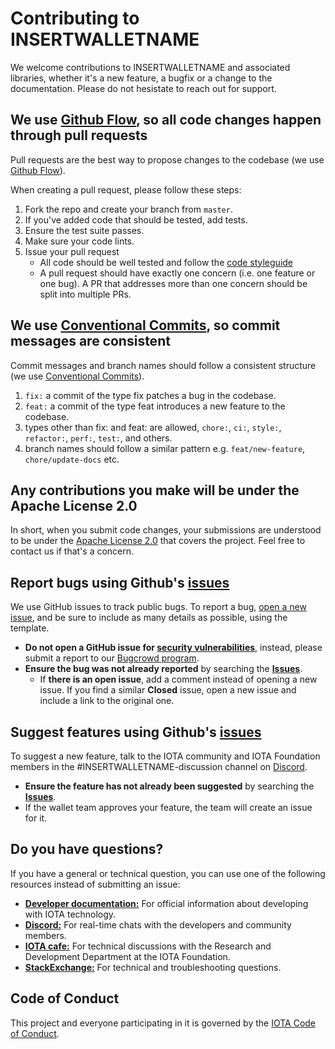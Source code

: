 # Contributing to INSERTWALLETNAME
We welcome contributions to INSERTWALLETNAME and associated libraries, whether it's a new feature, a bugfix or a change to the documentation. Please do not hesistate to reach out for support.

## We use [Github Flow](https://guides.github.com/introduction/flow/index.html), so all code changes happen through pull requests
Pull requests are the best way to propose changes to the codebase (we use [Github Flow](https://guides.github.com/introduction/flow/index.html)).

When creating a pull request, please follow these steps:

1. Fork the repo and create your branch from `master`.
2. If you've added code that should be tested, add tests.
3. Ensure the test suite passes.
4. Make sure your code lints.
5. Issue your pull request
    * All code should be well tested and follow the [code styleguide](/docs/dev/styleguide.md)
    * A pull request should have exactly one concern (i.e. one feature or one bug). A PR that addresses more than one concern should be split into multiple PRs.

## We use [Conventional Commits](https://www.conventionalcommits.org/en/v1.0.0/), so commit messages are consistent
Commit messages and branch names should follow a consistent structure (we use [Conventional Commits](https://guides.github.com/introduction/flow/index.html)).

1. `fix:` a commit of the type fix patches a bug in the codebase.
2. `feat:` a commit of the type feat introduces a new feature to the codebase.
3. types other than fix: and feat: are allowed, `chore:`, `ci:`, `style:`, `refactor:`, `perf:`, `test:`, and others.
4. branch names should follow a similar pattern e.g. `feat/new-feature`, `chore/update-docs` etc.

## Any contributions you make will be under the Apache License 2.0
In short, when you submit code changes, your submissions are understood to be under the [Apache License 2.0](https://github.com/iotaledger/new-wallet/blob/master/LICENSE) that covers the project. Feel free to contact us if that's a concern.

## Report bugs using Github's [issues](https://github.com/iotaledger/new-wallet/issues)
We use GitHub issues to track public bugs. To report a bug, [open a new issue](https://github.com/iotaledger/new-wallet/issues/new?labels=T+-+Bug&template=bug_report.md&title=), and be sure to include as many details as possible, using the template.

- **Do not open a GitHub issue for [security vulnerabilities](SECURITY.MD)**, instead, please submit a report to our [Bugcrowd program](https://bugcrowd.com/iota).
- **Ensure the bug was not already reported** by searching the [**Issues**](https://github.com/iotaledger/new-wallet/issues). 
    * If **there is an open issue**, add a comment instead of opening a new issue. If you find a similar **Closed** issue, open a new issue and include a link to the original one.

## Suggest features using Github's [issues](https://github.com/iotaledger/new-wallet/issues)

To suggest a new feature, talk to the IOTA community and IOTA Foundation members in the #INSERTWALLETNAME-discussion channel on [Discord](https://discord.iota.org/).
- **Ensure the feature has not already been suggested** by searching the [**Issues**](https://github.com/iotaledger/new-wallet/issues).
- If the wallet team approves your feature, the team will create an issue for it.

## Do you have questions? 

If you have a general or technical question, you can use one of the following resources instead of submitting an issue:

- [**Developer documentation:**](https://docs.iota.org/) For official information about developing with IOTA technology.
- [**Discord:**](https://discord.iota.org/) For real-time chats with the developers and community members.
- [**IOTA cafe:**](https://iota.cafe/) For technical discussions with the Research and Development Department at the IOTA Foundation.
- [**StackExchange:**](https://iota.stackexchange.com/) For technical and troubleshooting questions.

## Code of Conduct 

This project and everyone participating in it is governed by the [IOTA Code of Conduct](CODE_OF_CONDUCT.md).